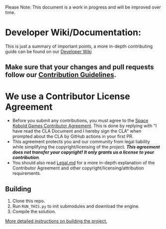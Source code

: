 Please Note: This document is a work in progress and will be improved over time.

# Developer Wiki/Documentation:
This is just a summary of important points, a more in-depth contributing guide can be found on our [Developer Wiki](https://devwiki.alpha-paradox.com/index.php/Guide:HowToContribute)

## Make sure that your changes and pull requests follow our [Contribution Guidelines](https://devwiki.alpha-paradox.com/index.php/Guide:Contribution_Guidelines).

# We use a Contributor License Agreement
- Before you submit any contributions, you must agree to the [Space Kobold Games Contributor Agreement](https://gist.github.com/SpaceKoboldGames/a8f6b7a7d272cf949c60e0822cdf226e). This is done by replying with "I have read the CLA Document and I hereby sign the CLA" when prompted about the CLA by GitHub actions in your first PR.
- This agreement protects you and our community from legal liability while simplifying the copyright/licensing of the project. ***This agreement does not transfer your copyright! It only grants us a license to your contribution***. 
- You should also read [Legal.md](https://github.com/Space-Kobold/Alpha-Paradox/blob/master/Legal.md) for a more in-depth explanation of the Contributor Agreement and other copyright/licensing/attribution requirements.

## Building

1. Clone this repo.
2. Run `RUN_THIS.py` to init submodules and download the engine.
3. Compile the solution.

[More detailed instructions on building the project.](https://docs.spacestation14.com/en/general-development/setup.html)
